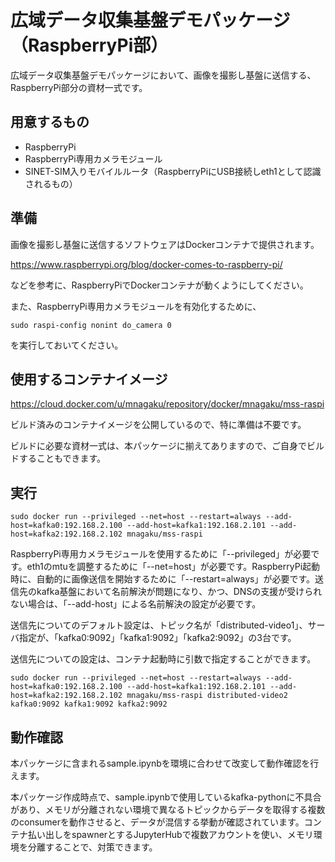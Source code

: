 
# 広域データ収集基盤デモパッケージ（RaspberryPi部）

広域データ収集基盤デモパッケージにおいて、画像を撮影し基盤に送信する、RaspberryPi部分の資材一式です。

## 用意するもの

* RaspberryPi
* RaspberryPi専用カメラモジュール
* SINET-SIM入りモバイルルータ（RaspberryPiにUSB接続しeth1として認識されるもの）

## 準備

画像を撮影し基盤に送信するソフトウェアはDockerコンテナで提供されます。

https://www.raspberrypi.org/blog/docker-comes-to-raspberry-pi/

などを参考に、RaspberryPiでDockerコンテナが動くようにしてください。

また、RaspberryPi専用カメラモジュールを有効化するために、

```
sudo raspi-config nonint do_camera 0
```

を実行しておいてください。

## 使用するコンテナイメージ

https://cloud.docker.com/u/mnagaku/repository/docker/mnagaku/mss-raspi

ビルド済みのコンテナイメージを公開しているので、特に準備は不要です。

ビルドに必要な資材一式は、本パッケージに揃えてありますので、ご自身でビルドすることもできます。

## 実行

```
sudo docker run --privileged --net=host --restart=always --add-host=kafka0:192.168.2.100 --add-host=kafka1:192.168.2.101 --add-host=kafka2:192.168.2.102 mnagaku/mss-raspi
```

RaspberryPi専用カメラモジュールを使用するために「--privileged」が必要です。eth1のmtuを調整するために「--net=host」が必要です。RaspberryPi起動時に、自動的に画像送信を開始するために「--restart=always」が必要です。送信先のkafka基盤において名前解決が問題になり、かつ、DNSの支援が受けられない場合は、「--add-host」による名前解決の設定が必要です。

送信先についてのデフォルト設定は、トピック名が「distributed-video1」、サーバ指定が、「kafka0:9092」「kafka1:9092」「kafka2:9092」の3台です。

送信先についての設定は、コンテナ起動時に引数で指定することができます。

```
sudo docker run --privileged --net=host --restart=always --add-host=kafka0:192.168.2.100 --add-host=kafka1:192.168.2.101 --add-host=kafka2:192.168.2.102 mnagaku/mss-raspi distributed-video2 kafka0:9092 kafka1:9092 kafka2:9092
```

## 動作確認

本パッケージに含まれるsample.ipynbを環境に合わせて改変して動作確認を行えます。

本パッケージ作成時点で、sample.ipynbで使用しているkafka-pythonに不具合があり、メモリが分離されない環境で異なるトピックからデータを取得する複数のconsumerを動作させると、データが混信する挙動が確認されています。コンテナ払い出しをspawnerとするJupyterHubで複数アカウントを使い、メモリ環境を分離することで、対策できます。
